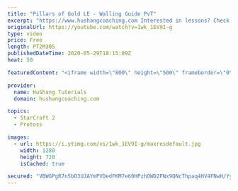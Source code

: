 ```yaml
---
title: "Pillars of Gold LE - Walling Guide PvT"
excerpt: "https://www.hushangcoaching.com Interested in lessons? Check out the website for more information ------------------------------------------------------------------------------------------------------- Want to support HuShang Tutorials directly? Patreon is a website where you can contribute a monthly"
originalUrl: https://youtube.com/watch?v=1wk_1EV9I-g
type: video
price: Free
length: PT2M30S
publishedDateTime: 2020-05-29T18:15:09Z
heat: 50

featuredContent: "<iframe width=\"800\" height=\"500\" frameborder=\"0\" src=\"https://www.youtube.com/embed/1wk_1EV9I-g\" allow=\"accelerometer; autoplay; encrypted-media; gyroscope; picture-in-picture\" allowfullscreen></iframe>"

provider:
  name: HuShang Tutorials
  domain: hushangcoaching.com

topics:
  - StarCraft 2
  - Protoss

images:
  - url: https://i.ytimg.com/vi/1wk_1EV9I-g/maxresdefault.jpg
    width: 1280
    height: 720
    isCached: true

secured: "VBWGPgR7n5bO3UJAYmPVDedFKM7e60HPzhOWD2FNx9QNcThpaq4HV4FNwH/YyzYG0eRGi416qAcAfrwlh4PpJnTtUql0Y1sH0Nf1iqko6VUR9dR7SDmM/9mmd46nWSKnpiAwvnyOBtMqHoDklXnWGVbebbdMVYaGsEOd7upAXtM7nNacK/uRqkJC1/Uh4PWq1v6MxN6d5ncHyaivqBnwcjvB1fovrLCECAESTKAjUJBg7s+QziRkrvMkn2FI2CvPapyI2jHSN5n7JQ08eYcJbVESd9n4kUTg44NmnK9h+aOKwzwAxByZtxKmc+mFOlpMLTjBLflj93fyXS1V7jp7EVeJakQ3HWdF8OsxFVqU6IUNW4y/vOmE/Ins4CK4aiMZAHjizdEN6Fim83nji3iIjj1LfOr8ykIHQ0/3fCq7Q34=;nNLUC3G/9wYLhJekHWIS7Q=="
---
```


